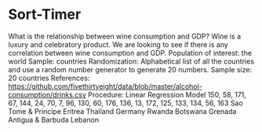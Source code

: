# Sort-Timer
What is the relationship between wine consumption and GDP?
Wine is a luxury and celebratory product. We are looking to see if there is any correlation between wine consumption and GDP.
Population of interest: the world
Sample: countries
Randomization: Alphabetical list of all the countries and use a random number generator to generate 20 numbers.
Sample size: 20 countries
References: https://github.com/fivethirtyeight/data/blob/master/alcohol-consumption/drinks.csv
Procedure: Linear Regression Model
150, 58, 171, 67, 144, 24, 70, 7, 96, 130, 60, 176, 136, 13, 172, 125, 133, 134, 56, 163
Sao Tome & Principe
Eritrea
Thailand
Germany
Rwanda
Botswana
Grenada
Antigua & Barbuda
Lebanon
